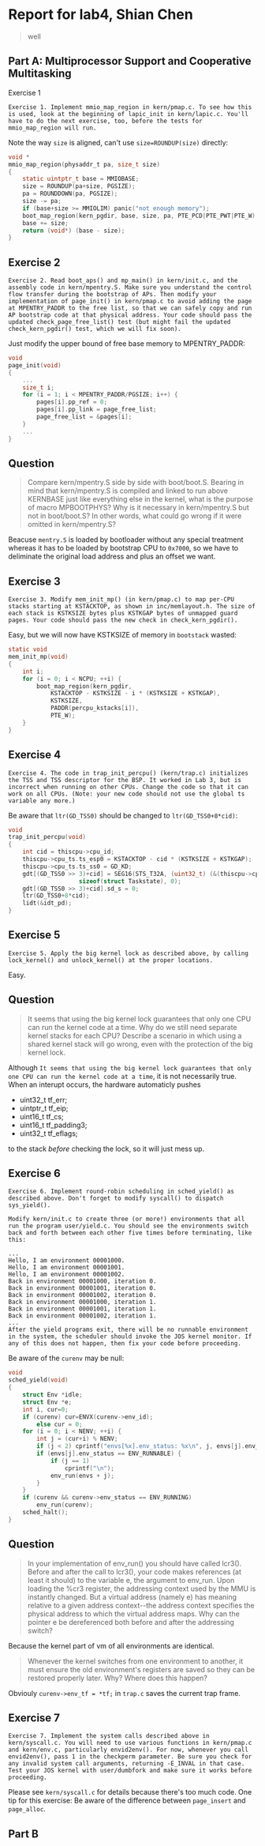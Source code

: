 Report for lab4, Shian Chen
===

>well


Part A: Multiprocessor Support and Cooperative Multitasking
---
Exercise 1
```
Exercise 1. Implement mmio_map_region in kern/pmap.c. To see how this is used, look at the beginning of lapic_init in kern/lapic.c. You'll have to do the next exercise, too, before the tests for mmio_map_region will run.
```
Note the way `size` is aligned, can't use `size=ROUNDUP(size)` directly:
```c
void *
mmio_map_region(physaddr_t pa, size_t size)
{
	static uintptr_t base = MMIOBASE;
	size = ROUNDUP(pa+size, PGSIZE);
	pa = ROUNDDOWN(pa, PGSIZE);
	size -= pa;
	if (base+size >= MMIOLIM) panic("not enough memory");
	boot_map_region(kern_pgdir, base, size, pa, PTE_PCD|PTE_PWT|PTE_W);
	base += size;
	return (void*) (base - size);
}
```
Exercise 2
---
```
Exercise 2. Read boot_aps() and mp_main() in kern/init.c, and the assembly code in kern/mpentry.S. Make sure you understand the control flow transfer during the bootstrap of APs. Then modify your implementation of page_init() in kern/pmap.c to avoid adding the page at MPENTRY_PADDR to the free list, so that we can safely copy and run AP bootstrap code at that physical address. Your code should pass the updated check_page_free_list() test (but might fail the updated check_kern_pgdir() test, which we will fix soon).
```
Just modify the upper bound of free base memory to MPENTRY_PADDR:
```c
void
page_init(void)
{
	...
	size_t i;
	for (i = 1; i < MPENTRY_PADDR/PGSIZE; i++) {
		pages[i].pp_ref = 0;
		pages[i].pp_link = page_free_list;
		page_free_list = &pages[i];
	}
	...
}
```

Question
---
>Compare kern/mpentry.S side by side with boot/boot.S. Bearing in mind that kern/mpentry.S is compiled and linked to run above KERNBASE just like everything else in the kernel, what is the purpose of macro MPBOOTPHYS? Why is it necessary in kern/mpentry.S but not in boot/boot.S? In other words, what could go wrong if it were omitted in kern/mpentry.S? 

Beacuse `mentry.S` is loaded by bootloader without any special treatment whereas it has to be loaded by bootstrap CPU to `0x7000`, so we have to deliminate the original load address and plus an offset we want.



Exercise 3
---
```
Exercise 3. Modify mem_init_mp() (in kern/pmap.c) to map per-CPU stacks starting at KSTACKTOP, as shown in inc/memlayout.h. The size of each stack is KSTKSIZE bytes plus KSTKGAP bytes of unmapped guard pages. Your code should pass the new check in check_kern_pgdir().
```
Easy, but we will now have KSTKSIZE of memory in `bootstack` wasted:
```c
static void
mem_init_mp(void)
{
	int i;
	for (i = 0; i < NCPU; ++i) {
		boot_map_region(kern_pgdir, 
			KSTACKTOP - KSTKSIZE - i * (KSTKSIZE + KSTKGAP), 
			KSTKSIZE, 
			PADDR(percpu_kstacks[i]), 
			PTE_W);
	}
}
```
Exercise 4
---
```
Exercise 4. The code in trap_init_percpu() (kern/trap.c) initializes the TSS and TSS descriptor for the BSP. It worked in Lab 3, but is incorrect when running on other CPUs. Change the code so that it can work on all CPUs. (Note: your new code should not use the global ts variable any more.)
```
Be aware that `ltr(GD_TSS0)` should be changed to `ltr(GD_TSS0+8*cid)`:
```c
void
trap_init_percpu(void)
{
	int cid = thiscpu->cpu_id;
	thiscpu->cpu_ts.ts_esp0 = KSTACKTOP - cid * (KSTKSIZE + KSTKGAP);
	thiscpu->cpu_ts.ts_ss0 = GD_KD;
	gdt[(GD_TSS0 >> 3)+cid] = SEG16(STS_T32A, (uint32_t) (&(thiscpu->cpu_ts)),
					sizeof(struct Taskstate), 0);
	gdt[(GD_TSS0 >> 3)+cid].sd_s = 0;
	ltr(GD_TSS0+8*cid);
	lidt(&idt_pd);
}
```
Exercise 5
---
```
Exercise 5. Apply the big kernel lock as described above, by calling lock_kernel() and unlock_kernel() at the proper locations.
```
Easy.

Question
---
>It seems that using the big kernel lock guarantees that only one CPU can run the kernel code at a time. Why do we still need separate kernel stacks for each CPU? Describe a scenario in which using a shared kernel stack will go wrong, even with the protection of the big kernel lock.

Although `It seems that using the big kernel lock guarantees that only one CPU can run the kernel code at a time`, it is not necessarily true. When an interupt occurs, the hardware automaticly pushes 

- uint32_t tf_err;
- uintptr_t tf_eip;
- uint16_t tf_cs;
- uint16_t tf_padding3;
- uint32_t tf_eflags;

to the stack _before_ checking the lock, so it will just mess up.

Exercise 6
---
```
Exercise 6. Implement round-robin scheduling in sched_yield() as described above. Don't forget to modify syscall() to dispatch sys_yield().

Modify kern/init.c to create three (or more!) environments that all run the program user/yield.c. You should see the environments switch back and forth between each other five times before terminating, like this:

...
Hello, I am environment 00001000.
Hello, I am environment 00001001.
Hello, I am environment 00001002.
Back in environment 00001000, iteration 0.
Back in environment 00001001, iteration 0.
Back in environment 00001002, iteration 0.
Back in environment 00001000, iteration 1.
Back in environment 00001001, iteration 1.
Back in environment 00001002, iteration 1.
...
After the yield programs exit, there will be no runnable environment in the system, the scheduler should invoke the JOS kernel monitor. If any of this does not happen, then fix your code before proceeding.
```
Be aware of the `curenv` may be null:
```c
void
sched_yield(void)
{
	struct Env *idle;
	struct Env *e;
	int i, cur=0;
	if (curenv) cur=ENVX(curenv->env_id);
		else cur = 0;
	for (i = 0; i < NENV; ++i) {
		int j = (cur+i) % NENV;
		if (j < 2) cprintf("envs[%x].env_status: %x\n", j, envs[j].env_status);
		if (envs[j].env_status == ENV_RUNNABLE) {
			if (j == 1) 
				cprintf("\n");
			env_run(envs + j);
		}
	}
	if (curenv && curenv->env_status == ENV_RUNNING)
		env_run(curenv);
	sched_halt();
}
```

Question
---
>In your implementation of env_run() you should have called lcr3(). Before and after the call to lcr3(), your code makes references (at least it should) to the variable e, the argument to env_run. Upon loading the %cr3 register, the addressing context used by the MMU is instantly changed. But a virtual address (namely e) has meaning relative to a given address context--the address context specifies the physical address to which the virtual address maps. Why can the pointer e be dereferenced both before and after the addressing switch?

Because the kernel part of vm of all environments are identical.

>Whenever the kernel switches from one environment to another, it must ensure the old environment's registers are saved so they can be restored properly later. Why? Where does this happen?

Obviouly `curenv->env_tf = *tf;` in `trap.c` saves the current trap frame.

Exercise 7
---
```
Exercise 7. Implement the system calls described above in kern/syscall.c. You will need to use various functions in kern/pmap.c and kern/env.c, particularly envid2env(). For now, whenever you call envid2env(), pass 1 in the checkperm parameter. Be sure you check for any invalid system call arguments, returning -E_INVAL in that case. Test your JOS kernel with user/dumbfork and make sure it works before proceeding.
```
Please see `kern/syscall.c` for details because there's too much code. One tip for this exercise: Be aware of the difference between `page_insert` and `page_alloc`.


Part B
---


















